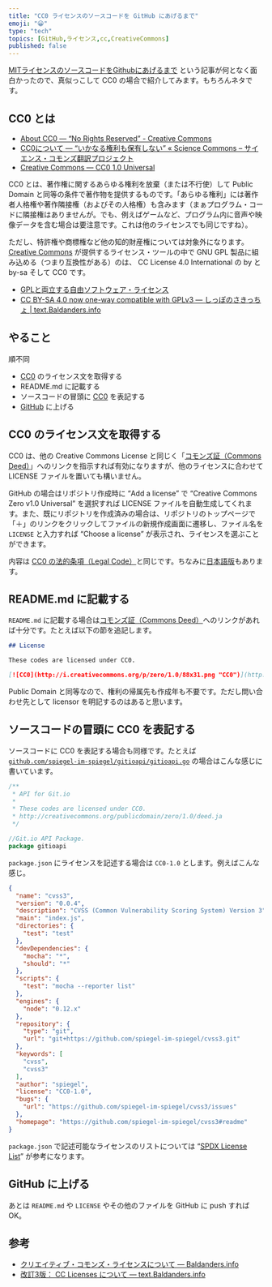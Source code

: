 ```yaml
---
title: "CC0 ライセンスのソースコードを GitHub にあげるまで"
emoji: "😀"
type: "tech"
topics: [GitHub,ライセンス,cc,CreativeCommons]
published: false
---
```

[MITライセンスのソースコードをGithubにあげるまで](http://qiita.com/bpyamasinn/items/ac9ceda558e03378a658) という記事が何となく面白かったので、真似っこして CC0 の場合で紹介してみます。もちろんネタです。

## CC0 とは

- [About CC0 — “No Rights Reserved” - Creative Commons](https://creativecommons.org/about/cc0)
- [CC0について ― “いかなる権利も保有しない” « Science Commons – サイエンス・コモンズ翻訳プロジェクト](http://sciencecommons.jp/cc0/about)
- [Creative Commons — CC0 1.0 Universal](https://creativecommons.org/publicdomain/zero/1.0/deed)

CC0 とは、著作権に関するあらゆる権利を放棄（または不行使）して Public Domain と同等の条件で著作物を提供するものです。「あらゆる権利」には著作者人格権や著作隣接権（およびその人格権）も含みます（まぁプログラム・コードに隣接権はありませんが。でも、例えばゲームなど、プログラム内に音声や映像データを含む場合は要注意です。これは他のライセンスでも同じですね）。

ただし、特許権や商標権など他の知的財産権については対象外になります。 [Creative Commons](https://creativecommons.org/) が提供するライセンス・ツールの中で GNU GPL 製品に組み込める（つまり互換性がある）のは、 CC License 4.0 International の by と by-sa そして CC0 です。

- [GPLと両立する自由ソフトウェア・ライセンス](http://www.gnu.org/licenses/license-list.html#GPLCompatibleLicenses)
- [CC BY-SA 4.0 now one-way compatible with GPLv3 — しっぽのさきっちょ | text.Baldanders.info](http://text.baldanders.info/remark/2015/cc-by-sa-4-now-one-way-compatible-with-gplv3/)

## やること

順不同

-  [CC0] のライセンス文を取得する
-  README.md に記載する
- ソースコードの冒頭に [CC0] を表記する
- [GitHub] に上げる

## CC0 のライセンス文を取得する

CC0 は、他の Creative Commons License と同じく「[コモンズ証（Commons Deed）](https://creativecommons.org/publicdomain/zero/1.0/deed)」へのリンクを指示すれば有効になりますが、他のライセンスに合わせて LICENSE ファイルを置いても構いません。

GitHub の場合はリポジトリ作成時に “Add a license” で “Creative Commons Zero v1.0 Universal” を選択すれば LICENSE ファイルを自動生成してくれます。また、既にリポジトリを作成済みの場合は、リポジトリのトップページで「＋」のリンクをクリックしてファイルの新規作成画面に遷移し、ファイル名を `LICENSE` と入力すれば “Choose a license” が表示され、ライセンスを選ぶことができます。

内容は [CC0 の法的条項（Legal Code）](https://creativecommons.org/publicdomain/zero/1.0/legalcode)と同じです。ちなみに[日本語版](https://creativecommons.org/publicdomain/zero/1.0/legalcode.ja)もあります。

## README.md に記載する

`README.md` に記載する場合は[コモンズ証（Commons Deed）](https://creativecommons.org/publicdomain/zero/1.0/deed)へのリンクがあれば十分です。たとえば以下の節を追記します。

```markdown:README.md
## License

These codes are licensed under CC0.

[![CC0](http://i.creativecommons.org/p/zero/1.0/88x31.png "CC0")](http://creativecommons.org/publicdomain/zero/1.0/deed.ja)
```

Public Domain と同等なので、権利の帰属先も作成年も不要です。ただし問い合わせ先として licensor を明記するのはあると思います。

## ソースコードの冒頭に CC0 を表記する

ソースコードに CC0 を表記する場合も同様です。たとえば [`github.com/spiegel-im-spiegel/gitioapi/gitioapi.go`](https://github.com/spiegel-im-spiegel/gitioapi/blob/master/gitioapi.go) の場合はこんな感じに書いています。

```go:gitioapi.go
/**
 * API for Git.io
 *
 * These codes are licensed under CC0.
 * http://creativecommons.org/publicdomain/zero/1.0/deed.ja
 */

//Git.io API Package.
package gitioapi
```

`package.json` にライセンスを記述する場合は `CC0-1.0` とします。例えばこんな感じ。

```json:package.json
{
  "name": "cvss3",
  "version": "0.0.4",
  "description": "CVSS (Common Vulnerability Scoring System) Version 3",
  "main": "index.js",
  "directories": {
    "test": "test"
  },
  "devDependencies": {
    "mocha": "*",
    "should": "*"
  },
  "scripts": {
    "test": "mocha --reporter list"
  },
  "engines": {
    "node": "0.12.x"
  },
  "repository": {
    "type": "git",
    "url": "git+https://github.com/spiegel-im-spiegel/cvss3.git"
  },
  "keywords": [
    "cvss",
    "cvss3"
  ],
  "author": "spiegel",
  "license": "CC0-1.0",
  "bugs": {
    "url": "https://github.com/spiegel-im-spiegel/cvss3/issues"
  },
  "homepage": "https://github.com/spiegel-im-spiegel/cvss3#readme"
}
```

`package.json` で記述可能なライセンスのリストについては “[SPDX License List](http://spdx.org/licenses/)” が参考になります。

## GitHub に上げる

あとは `README.md` や `LICENSE` やその他のファイルを GitHub に push すれば OK。

## 参考

- [クリエイティブ・コモンズ・ライセンスについて — Baldanders.info](http://www.baldanders.info/spiegel/archive/cc-license/)
- [改訂3版： CC Licenses について — text.Baldanders.info](http://text.baldanders.info/cc-licenses/)


[CC0]: https://creativecommons.org/publicdomain/zero/1.0/deed
[GitHub]: https://github.com/ "GitHub"

